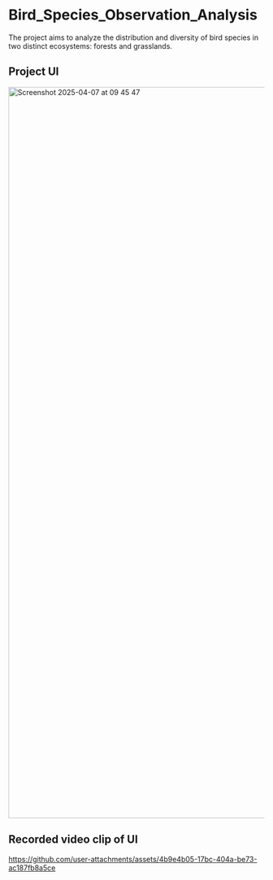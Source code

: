 # Bird_Species_Observation_Analysis
The project aims to analyze the distribution and diversity of bird species in two distinct ecosystems: forests and grasslands.


## Project UI

<img width="1440" alt="Screenshot 2025-04-07 at 09 45 47" src="https://github.com/user-attachments/assets/48601378-6513-40f6-9824-3ab6b7720263" />

## Recorded video clip of UI

https://github.com/user-attachments/assets/4b9e4b05-17bc-404a-be73-ac187fb8a5ce

